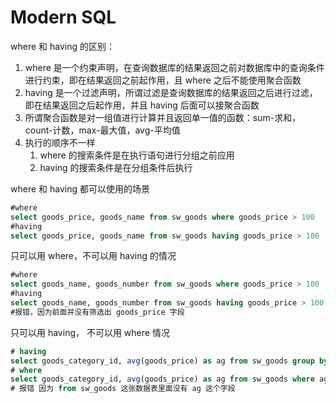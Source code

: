 # Modern SQL

where 和 having 的区别：
1. where 是一个约束声明，在查询数据库的结果返回之前对数据库中的查询条件进行约束，即在结果返回之前起作用，且 where 之后不能使用聚合函数
2. having 是一个过滤声明，所谓过滤是查询数据库的结果返回之后进行过滤，即在结果返回之后起作用，并且 having 后面可以接聚合函数
3. 所谓聚合函数是对一组值进行计算并且返回单一值的函数：sum-求和，count-计数，max-最大值，avg-平均值
4. 执行的顺序不一样
    1. where 的搜索条件是在执行语句进行分组之前应用
    2. having 的搜索条件是在分组条件后执行

where 和 having 都可以使用的场景
~~~sql
#where
select goods_price, goods_name from sw_goods where goods_price > 100
#having
select goods_price, goods_name from sw_goods having goods_price > 100 
~~~

只可以用 where，不可以用 having 的情况
~~~sql
#where
select goods_name, goods_number from sw_goods where goods_price > 100
#having
select goods_name, goods_number from sw_goods having goods_price > 100
#报错，因为前面并没有筛选出 goods_price 字段
~~~

只可以用 having， 不可以用 where 情况
~~~sql
# having 
select goods_category_id, avg(goods_price) as ag from sw_goods group by goods_category having ag > 1000
# where
select goods_category_id, avg(goods_price) as ag from sw_goods where ag > 1000 group_by goods_category
# 报错 因为 from sw_goods 这张数据表里面没有 ag 这个字段
~~~